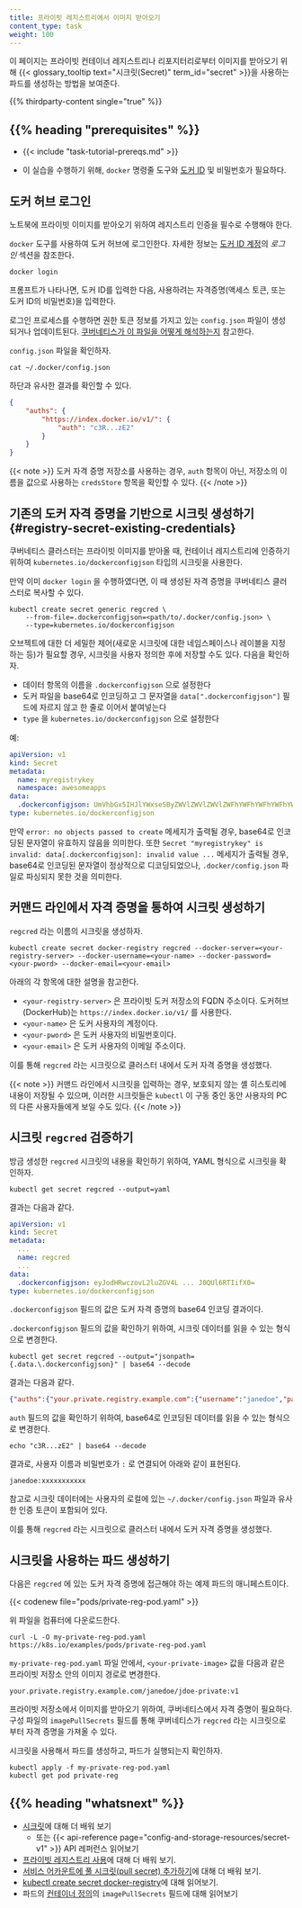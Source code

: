 ```yaml
---
title: 프라이빗 레지스트리에서 이미지 받아오기
content_type: task
weight: 100
---
```


<!-- overview -->

이 페이지는 프라이빗 컨테이너 레지스트리나 리포지터리로부터 이미지를 받아오기 위해 
{{< glossary_tooltip text="시크릿(Secret)" term_id="secret" >}}을 
사용하는 파드를 생성하는 방법을 보여준다.

{{% thirdparty-content single="true" %}}

## {{% heading "prerequisites" %}}

* {{< include "task-tutorial-prereqs.md" >}}

* 이 실습을 수행하기 위해, `docker` 명령줄 도구와
[도커 ID](https://docs.docker.com/docker-id/) 및 비밀번호가 필요하다.

<!-- steps -->

## 도커 허브 로그인

노트북에 프라이빗 이미지를 받아오기 위하여 레지스트리 인증을 필수로 수행해야 한다.

`docker` 도구를 사용하여 도커 허브에 로그인한다. 자세한 정보는 
[도커 ID 계정](https://docs.docker.com/docker-id/#log-in)의 _로그 인_ 섹션을 참조한다.

```shell
docker login
```

프롬프트가 나타나면, 도커 ID를 입력한 다음, 사용하려는 자격증명(액세스 토큰, 
또는 도커 ID의 비밀번호)을 입력한다.

로그인 프로세스를 수행하면 권한 토큰 정보를 가지고 있는 `config.json` 파일이 생성되거나 업데이트된다. [쿠버네티스가 이 파일을 어떻게 해석하는지](/ko/docs/concepts/containers/images#config-json) 참고한다.

`config.json` 파일을 확인하자.

```shell
cat ~/.docker/config.json
```

하단과 유사한 결과를 확인할 수 있다.

```json
{
    "auths": {
        "https://index.docker.io/v1/": {
            "auth": "c3R...zE2"
        }
    }
}
```

{{< note >}}
도커 자격 증명 저장소를 사용하는 경우, `auth` 항목이 아닌, 저장소의 이름을 값으로 사용하는 `credsStore` 항목을 확인할 수 있다.
{{< /note >}}

## 기존의 도커 자격 증명을 기반으로 시크릿 생성하기 {#registry-secret-existing-credentials}

쿠버네티스 클러스터는 프라이빗 이미지를 받아올 때, 컨테이너 레지스트리에 인증하기 위하여 
`kubernetes.io/dockerconfigjson` 타입의 시크릿을 사용한다.

만약 이미 `docker login` 을 수행하였다면, 이 때 생성된 자격 증명을 쿠버네티스 클러스터로 복사할 수 있다.

```shell
kubectl create secret generic regcred \
    --from-file=.dockerconfigjson=<path/to/.docker/config.json> \
    --type=kubernetes.io/dockerconfigjson
```

오브젝트에 대한 더 세밀한 제어(새로운 시크릿에 대한 네임스페이스나 레이블을 지정하는 등)가 필요할 경우, 
시크릿을 사용자 정의한 후에 저장할 수도 있다.
다음을 확인하자.

- 데이터 항목의 이름을 `.dockerconfigjson` 으로 설정한다
- 도커 파일을 base64로 인코딩하고 그 문자열을 `data[".dockerconfigjson"]` 
  필드에 자르지 않고 한 줄로 이어서 붙여넣는다
- `type` 을 `kubernetes.io/dockerconfigjson` 으로 설정한다

예: 

```yaml
apiVersion: v1
kind: Secret
metadata:
  name: myregistrykey
  namespace: awesomeapps
data:
  .dockerconfigjson: UmVhbGx5IHJlYWxseSByZWVlZWVlZWVlZWFhYWFhYWFhYWFhYWFhYWFhYWFhYWFhYWFhYWxsbGxsbGxsbGxsbGxsbGxsbGxsbGxsbGxsbGxsbGx5eXl5eXl5eXl5eXl5eXl5eXl5eSBsbGxsbGxsbGxsbGxsbG9vb29vb29vb29vb29vb29vb29vb29vb29vb25ubm5ubm5ubm5ubm5ubm5ubm5ubm5ubmdnZ2dnZ2dnZ2dnZ2dnZ2dnZ2cgYXV0aCBrZXlzCg==
type: kubernetes.io/dockerconfigjson
```

만약 `error: no objects passed to create` 메세지가 출력될 경우, base64로 인코딩된 문자열이 유효하지 않음을 의미한다.
또한 `Secret "myregistrykey" is invalid: data[.dockerconfigjson]: invalid value ...` 메세지가 출력될 경우,
base64로 인코딩된 문자열이 정상적으로 디코딩되었으나, `.docker/config.json` 파일로 파싱되지 못한 것을 의미한다.

## 커맨드 라인에서 자격 증명을 통하여 시크릿 생성하기 

`regcred` 라는 이름의 시크릿을 생성하자.

```shell
kubectl create secret docker-registry regcred --docker-server=<your-registry-server> --docker-username=<your-name> --docker-password=<your-pword> --docker-email=<your-email>
```

아래의 각 항목에 대한 설명을 참고한다.

* `<your-registry-server>` 은 프라이빗 도커 저장소의 FQDN 주소이다.
  도커허브(DockerHub)는 `https://index.docker.io/v1/` 를 사용한다.
* `<your-name>` 은 도커 사용자의 계정이다.
* `<your-pword>` 은 도커 사용자의 비밀번호이다.
* `<your-email>` 은 도커 사용자의 이메일 주소이다.

이를 통해 `regcred` 라는 시크릿으로 클러스터 내에서 도커 자격 증명을 생성했다.

{{< note >}}
커맨드 라인에서 시크릿을 입력하는 경우, 보호되지 않는 셸 히스토리에 내용이 저장될 수 있으며, 
이러한 시크릿들은 `kubectl` 이 구동 중인 동안 사용자의 PC의 다른 사용자들에게 
보일 수도 있다.
{{< /note >}}


## 시크릿 `regcred` 검증하기

방금 생성한 `regcred` 시크릿의 내용을 확인하기 위하여, YAML 형식으로 시크릿을 확인하자.

```shell
kubectl get secret regcred --output=yaml
```

결과는 다음과 같다.

```yaml
apiVersion: v1
kind: Secret
metadata:
  ...
  name: regcred
  ...
data:
  .dockerconfigjson: eyJodHRwczovL2luZGV4L ... J0QUl6RTIifX0=
type: kubernetes.io/dockerconfigjson
```

`.dockerconfigjson` 필드의 값은 도커 자격 증명의 base64 인코딩 결과이다.

`.dockerconfigjson`  필드의 값을 확인하기 위하여, 시크릿 데이터를 읽을 수 있는 
형식으로 변경한다.

```shell
kubectl get secret regcred --output="jsonpath={.data.\.dockerconfigjson}" | base64 --decode
```

결과는 다음과 같다.

```json
{"auths":{"your.private.registry.example.com":{"username":"janedoe","password":"xxxxxxxxxxx","email":"jdoe@example.com","auth":"c3R...zE2"}}}
```

`auth` 필드의 값을 확인하기 위하여, base64로 인코딩된 데이터를 읽을 수 있는 형식으로 변경한다.

```shell
echo "c3R...zE2" | base64 --decode
```

결과로, 사용자 이름과 비밀번호가 `:` 로 연결되어 아래와 같이 표현된다.

```none
janedoe:xxxxxxxxxxx
```

참고로 시크릿 데이터에는 사용자의 로컬에 있는 `~/.docker/config.json` 파일과 유사한 인증 토큰이 포함되어 있다.

이를 통해 `regcred` 라는 시크릿으로 클러스터 내에서 도커 자격 증명을 생성했다.

## 시크릿을 사용하는 파드 생성하기

다음은 `regcred` 에 있는 도커 자격 증명에 접근해야 하는 예제 파드의 매니페스트이다.

{{< codenew file="pods/private-reg-pod.yaml" >}}

위 파일을 컴퓨터에 다운로드한다.

```shell
curl -L -O my-private-reg-pod.yaml https://k8s.io/examples/pods/private-reg-pod.yaml
```

`my-private-reg-pod.yaml` 파일 안에서, `<your-private-image>` 값을 다음과 같은 프라이빗 저장소 안의 이미지 경로로 변경한다.

```none
your.private.registry.example.com/janedoe/jdoe-private:v1
```

프라이빗 저장소에서 이미지를 받아오기 위하여, 쿠버네티스에서 자격 증명이 필요하다.
구성 파일의 `imagePullSecrets` 필드를 통해 쿠버네티스가
`regcred` 라는 시크릿으로부터 자격 증명을 가져올 수 있다.

시크릿을 사용해서 파드를 생성하고, 파드가 실행되는지 확인하자.

```shell
kubectl apply -f my-private-reg-pod.yaml
kubectl get pod private-reg
```

## {{% heading "whatsnext" %}}

* [시크릿](/ko/docs/concepts/configuration/secret/)에 대해 더 배워 보기
  * 또는 {{< api-reference page="config-and-storage-resources/secret-v1" >}} API 레퍼런스 읽어보기
* [프라이빗 레지스트리 사용](/ko/docs/concepts/containers/images/#프라이빗-레지스트리-사용)에 대해 더 배워 보기.
* [서비스 어카운트에 풀 시크릿(pull secret) 추가하기](/docs/tasks/configure-pod-container/configure-service-account/#add-imagepullsecrets-to-a-service-account)에 대해 더 배워 보기.
* [kubectl create secret docker-registry](/docs/reference/generated/kubectl/kubectl-commands/#-em-secret-docker-registry-em-)에 대해 읽어보기.
* 파드의 [컨테이너 정의](/docs/reference/kubernetes-api/workload-resources/pod-v1/#containers)의 `imagePullSecrets` 필드에 대해 읽어보기

